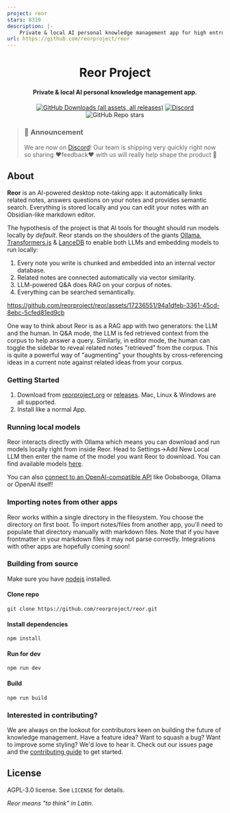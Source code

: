 ```yaml
---
project: reor
stars: 8319
description: |-
    Private & local AI personal knowledge management app for high entropy people.
url: https://github.com/reorproject/reor
---
```


<h1 align="center">Reor Project</h1>
<!-- <p align="center">
    <img src="logo_or_graphic_representation.png" alt="Reor Logo">
</p> -->

<h4 align="center">
Private & local AI personal knowledge management app.</h4>

<p align="center">
    <a href="https://tooomm.github.io/github-release-stats/?username=reorproject&repository=reor">    <img alt="GitHub Downloads (all assets, all releases)" src="https://img.shields.io/github/downloads/reorproject/reor/total"></a>
<a href="https://discord.gg/b7zanGCTUY" target="_blank"><img src="https://dcbadge.vercel.app/api/server/QBhGUFJYuH?style=flat&compact=true" alt="Discord"></a>
    <img alt="GitHub Repo stars" src="https://img.shields.io/github/stars/reorproject/reor">

</p>

> ### 📢 Announcement
>
> We are now on [Discord](https://discord.gg/b7zanGCTUY)! Our team is shipping very quickly right now so sharing ❤️feedback❤️ with us will really help shape the product 🚀

## About

**Reor** is an AI-powered desktop note-taking app: it automatically links related notes, answers questions on your notes and provides semantic search. Everything is stored locally and you can edit your notes with an Obsidian-like markdown editor.

The hypothesis of the project is that AI tools for thought should run models locally _by default_. Reor stands on the shoulders of the giants [Ollama](https://github.com/ollama/ollama), [Transformers.js](https://github.com/xenova/transformers.js) & [LanceDB](https://github.com/lancedb/lancedb) to enable both LLMs and embedding models to run locally:

1. Every note you write is chunked and embedded into an internal vector database.
2. Related notes are connected automatically via vector similarity.
3. LLM-powered Q&A does RAG on your corpus of notes.
4. Everything can be searched semantically.

<https://github.com/reorproject/reor/assets/17236551/94a1dfeb-3361-45cd-8ebc-5cfed81ed9cb>

One way to think about Reor is as a RAG app with two generators: the LLM and the human. In Q&A mode, the LLM is fed retrieved context from the corpus to help answer a query. Similarly, in editor mode, the human can toggle the sidebar to reveal related notes "retrieved" from the corpus. This is quite a powerful way of "augmenting" your thoughts by cross-referencing ideas in a current note against related ideas from your corpus.

### Getting Started

1. Download from [reorproject.org](https://reorproject.org) or [releases](https://github.com/reorproject/reor/releases). Mac, Linux & Windows are all supported.
2. Install like a normal App.

### Running local models

Reor interacts directly with Ollama which means you can download and run models locally right from inside Reor. Head to Settings->Add New Local LLM then enter the name of the model you want Reor to download. You can find available models [here](https://ollama.com/library).

You can also [connect to an OpenAI-compatible API](https://www.reorproject.org/docs/documentation/openai-like-api) like Oobabooga, Ollama or OpenAI itself!

### Importing notes from other apps

Reor works within a single directory in the filesystem. You choose the directory on first boot.
To import notes/files from another app, you'll need to populate that directory manually with markdown files. Note that if you have frontmatter in your markdown files it may not parse correctly. Integrations with other apps are hopefully coming soon!

### Building from source

Make sure you have [nodejs](https://nodejs.org/en/download) installed.

#### Clone repo

```
git clone https://github.com/reorproject/reor.git
```

#### Install dependencies

```
npm install
```

#### Run for dev

```
npm run dev
```

#### Build

```
npm run build
```

### Interested in contributing?

We are always on the lookout for contributors keen on building the future of knowledge management. Have a feature idea? Want to squash a bug? Want to improve some styling? We'd love to hear it. Check out our issues page and the [contributing guide](https://www.reorproject.org/docs/documentation/contributing) to get started.

## License

AGPL-3.0 license. See `LICENSE` for details.

_Reor means "to think" in Latin._

